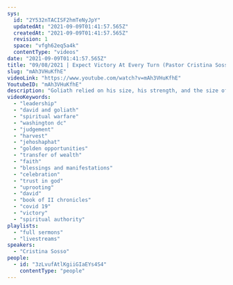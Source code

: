 ```yaml
---
sys:
  id: "2Y532nTACISF2hmTeNyJpY"
  updatedAt: "2021-09-09T01:41:57.565Z"
  createdAt: "2021-09-09T01:41:57.565Z"
  revision: 1
  space: "vfgh62eq5a4k"
  contentType: "videos"
date: "2021-09-09T01:41:57.565Z"
title: "09/08/2021 | Expect Victory At Every Turn (Pastor Cristina Sosso)"
slug: "mAh3VHuKfhE"
videoLink: "https://www.youtube.com/watch?v=mAh3VHuKfhE"
YoutubeID: "mAh3VHuKfhE"
description: "Goliath relied on his size, his strength, and the size of the Philistine army, but he was slain by David who put his trust in God. We need to forsake our strengths and what we are good at and learn to rely on God. It's time to start celebrating because God already said that the battle is won! A major shift is coming and the move of God will truly come to pass in the earth. This sermon was delivered by Pastor Cristina Sosso at Freedom Fellowship Church International on September 08, 2021."
videoKeywords:
  - "leadership"
  - "david and goliath"
  - "spiritual warfare"
  - "washington dc"
  - "judgement"
  - "harvest"
  - "jehoshaphat"
  - "golden opportunities"
  - "transfer of wealth"
  - "faith"
  - "blessings and manifestations"
  - "celebration"
  - "trust in god"
  - "uprooting"
  - "david"
  - "book of II chronicles"
  - "covid 19"
  - "victory"
  - "spiritual authority"
playlists:
  - "full sermons"
  - "livestreams"
speakers:
  - "Cristina Sosso"
people:
  - id: "3zLvufAtlKgiiGIaEYs4S4"
    contentType: "people"
---
```

